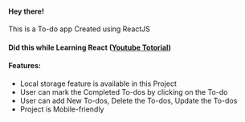#### Hey there!

This is a To-do app Created using ReactJS

#### Did this while Learning React ([Youtube Totorial](https://www.youtube.com/watch?v=E1E08i2UJGI))

#### Features:
* Local storage feature is available in this Project
* User can mark the Completed To-dos by clicking on the To-do
* User can add New To-dos, Delete the To-dos, Update the To-dos
* Project is Mobile-friendly



